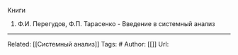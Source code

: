 
Книги
1. Ф.И. Перегудов, Ф.П. Тарасенко - Введение в системный анализ


---
Related: [[Системный анализ]]
Tags: #
Author: [[]]
Url: 